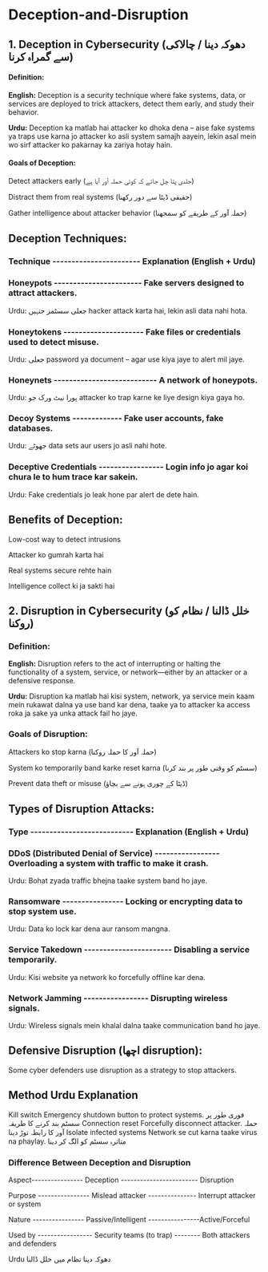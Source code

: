# Deception-and-Disruption

## 1. Deception in Cybersecurity (دھوکہ دینا / چالاکی سے گمراہ کرنا)
#### Definition:
**English:**
Deception is a security technique where fake systems, data, or services are deployed to trick attackers, detect them early, and study their behavior.

**Urdu:**
Deception ka matlab hai attacker ko dhoka dena – aise fake systems ya traps use karna jo attacker ko asli system samajh aayein, lekin asal mein wo sirf attacker ko pakarnay ka zariya hotay hain.

####  Goals of Deception:
Detect attackers early
(جلدی پتا چل جائے کہ کوئی حملہ آور آیا ہے)

Distract them from real systems
(حقیقی ڈیٹا سے دور رکھنا)

Gather intelligence about attacker behavior
(حملہ آور کے طریقے کو سمجھنا)

## Deception Techniques:
### Technique -----------------------	Explanation (English + Urdu)

### Honeypots -----------------------	Fake servers designed to attract attackers.
Urdu: جعلی سسٹمز جنہیں hacker attack karta hai, lekin asli data nahi hota.

### Honeytokens ---------------------	Fake files or credentials used to detect misuse.
Urdu: جعلی password ya document – agar use kiya jaye to alert mil jaye.

### Honeynets ---------------------------	A network of honeypots.
Urdu: پورا نیٹ ورک جو attacker ko trap karne ke liye design kiya gaya ho.

### Decoy Systems -------------	Fake user accounts, fake databases.
Urdu: جھوٹے data sets aur users jo asli nahi hote.

### Deceptive Credentials -----------------	Login info jo agar koi chura le to hum trace kar sakein.
Urdu: Fake credentials jo leak hone par alert de dete hain.

## Benefits of Deception:
Low-cost way to detect intrusions

Attacker ko gumrah karta hai

Real systems secure rehte hain

Intelligence collect ki ja sakti hai

## 2. Disruption in Cybersecurity (خلل ڈالنا / نظام کو روکنا)
### Definition:
**English:**
Disruption refers to the act of interrupting or halting the functionality of a system, service, or network—either by an attacker or a defensive response.

**Urdu:**
Disruption ka matlab hai kisi system, network, ya service mein kaam mein rukawat dalna ya use band kar dena, taake ya to attacker ka access roka ja sake ya unka attack fail ho jaye.

### Goals of Disruption:
Attackers ko stop karna
(حملہ آور کا حملہ روکنا)

System ko temporarily band karke reset karna
(سسٹم کو وقتی طور پر بند کرنا)

Prevent data theft or misuse
(ڈیٹا کے چوری ہونے سے بچاؤ)

## Types of Disruption Attacks:
### Type ---------------------------	Explanation (English + Urdu)

### DDoS (Distributed Denial of Service) -----------------	Overloading a system with traffic to make it crash.
Urdu: Bohat zyada traffic bhejna taake system band ho jaye.

### Ransomware ----------------	Locking or encrypting data to stop system use.
Urdu: Data ko lock kar dena aur ransom mangna.

### Service Takedown -----------------------	Disabling a service temporarily.
Urdu: Kisi website ya network ko forcefully offline kar dena.

### Network Jamming	 ----------------- Disrupting wireless signals.
Urdu: Wireless signals mein khalal dalna taake communication band ho jaye.

## Defensive Disruption (اچھا disruption):
Some cyber defenders use disruption as a strategy to stop attackers.

## Method	Urdu Explanation
Kill switch	Emergency shutdown button to protect systems.
فوری طور پر سسٹم بند کرنے کا طریقہ
Connection reset	Forcefully disconnect attacker.
حملہ آور کا رابطہ توڑ دینا
Isolate infected systems	Network se cut karna taake virus na phaylay.
متاثرہ سسٹم کو الگ کر دینا

### Difference Between Deception and Disruption
Aspect----------------	Deception ------------------------	Disruption

Purpose ----------------	Mislead attacker ---------------	Interrupt attacker or system

Nature ----------------	Passive/Intelligent	----------------Active/Forceful

Used by -----------------	Security teams (to trap) --------	Both attackers and defenders

Urdu	دھوکہ دینا	نظام میں خلل ڈالنا
